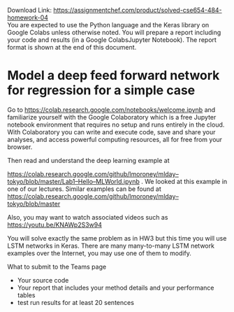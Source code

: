 Download Link: https://assignmentchef.com/product/solved-cse654-484-homework-04
<br>
You are expected to use the Python language and the Keras library on Google Colabs unless otherwise noted. You will prepare a report including your code and results (in a Google ColabsJupyter Notebook). The report format is shown at the end of this document.

<h1>Model a deep feed forward network for regression for a simple case</h1>

Go to <a href="https://colab.research.google.com/notebooks/welcome.ipynb">https://colab.research.google.com/notebooks/welcome.ipynb</a> and familiarize yourself with the Google Colaboratory which is a free Jupyter notebook environment that requires no setup and runs entirely in the cloud. With Colaboratory you can write and execute code, save and share your analyses, and access powerful computing resources, all for free from your browser.

Then           read           and           understand           the          deep           learning                 example         at

<a href="https://colab.research.google.com/github/lmoroney/mlday-tokyo/blob/master/Lab1-Hello-ML-World.ipynb">https://colab.research.google.com/github/lmoroney/mlday</a><a href="https://colab.research.google.com/github/lmoroney/mlday-tokyo/blob/master/Lab1-Hello-ML-World.ipynb">–</a><a href="https://colab.research.google.com/github/lmoroney/mlday-tokyo/blob/master/Lab1-Hello-ML-World.ipynb">tokyo/blob/master/Lab1</a><a href="https://colab.research.google.com/github/lmoroney/mlday-tokyo/blob/master/Lab1-Hello-ML-World.ipynb">–</a><a href="https://colab.research.google.com/github/lmoroney/mlday-tokyo/blob/master/Lab1-Hello-ML-World.ipynb">Hello</a><a href="https://colab.research.google.com/github/lmoroney/mlday-tokyo/blob/master/Lab1-Hello-ML-World.ipynb">–</a><a href="https://colab.research.google.com/github/lmoroney/mlday-tokyo/blob/master/Lab1-Hello-ML-World.ipynb">ML</a><a href="https://colab.research.google.com/github/lmoroney/mlday-tokyo/blob/master/Lab1-Hello-ML-World.ipynb">World.ipynb</a> . We looked at this example in one of our lectures. Similar examples can be found at <a href="https://colab.research.google.com/github/lmoroney/mlday-tokyo/blob/master">https://colab.research.google.com/github/lmoroney/mlday</a><a href="https://colab.research.google.com/github/lmoroney/mlday-tokyo/blob/master">–</a><a href="https://colab.research.google.com/github/lmoroney/mlday-tokyo/blob/master">tokyo/blob/master</a>

Also, you may want to watch associated videos such as <a href="https://youtu.be/KNAWp2S3w94">https://youtu.be/KNAWp2S3w94</a>

You will solve exactly the same problem as in HW3 but this time you will use LSTM networks in Keras. There are many many-to-many LSTM network examples over the Internet, you may use one of them to modify.




What to submit to the Teams page

<ul>

 <li>Your source code</li>

 <li>Your report that includes your method details and your performance tables</li>

 <li>test run results for at least 20 sentences</li>

</ul>